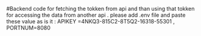 #Backend code for fetching the tokken from api and than using that tokken for accessing the data from another api .
please add .env file and paste these value as is it :
APIKEY =4NKQ3-815C2-8T5Q2-16318-55301 ,
PORTNUM=8080
